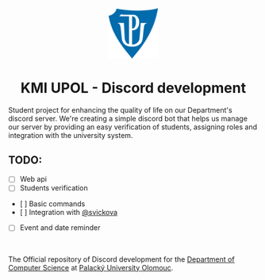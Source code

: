 <div align="center"><img src="graphics/University logo.png" width="100" title="logo"></div>
<h1 align="center">KMI UPOL - Discord development </h1>

Student project for enhancing the quality of life on our Department's discord server. We're creating a simple discord bot that helps us manage our server by providing an easy verification of students, assigning roles and integration with the university system.

## TODO:

- [ ] Web api
- [ ] Students verification
- [ ] Basic commands
- [ ] Integration with [@svickova](https://github.com/mikulatomas/svickova)
- [ ] Event and date reminder

<br />

The Official repository of Discord development for the [Department of Computer Science](https://www.inf.upol.cz/) at [Palacký University Olomouc](https://www.upol.cz/).
